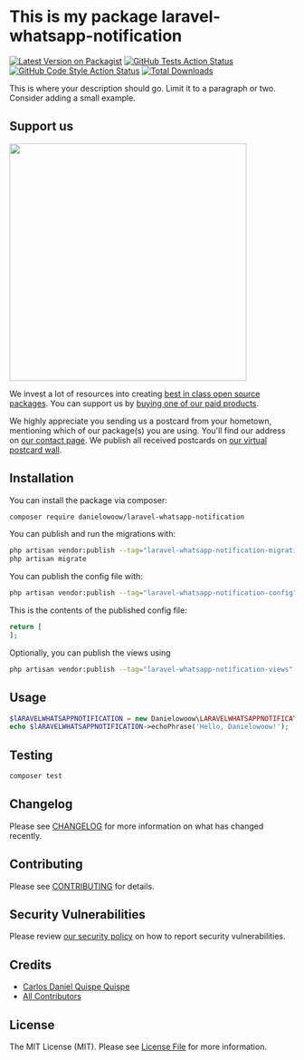 # This is my package laravel-whatsapp-notification

[![Latest Version on Packagist](https://img.shields.io/packagist/v/danielowoow/laravel-whatsapp-notification.svg?style=flat-square)](https://packagist.org/packages/danielowoow/laravel-whatsapp-notification)
[![GitHub Tests Action Status](https://img.shields.io/github/actions/workflow/status/danielowoow/laravel-whatsapp-notification/run-tests.yml?branch=main&label=tests&style=flat-square)](https://github.com/danielowoow/laravel-whatsapp-notification/actions?query=workflow%3Arun-tests+branch%3Amain)
[![GitHub Code Style Action Status](https://img.shields.io/github/actions/workflow/status/danielowoow/laravel-whatsapp-notification/fix-php-code-style-issues.yml?branch=main&label=code%20style&style=flat-square)](https://github.com/danielowoow/laravel-whatsapp-notification/actions?query=workflow%3A"Fix+PHP+code+style+issues"+branch%3Amain)
[![Total Downloads](https://img.shields.io/packagist/dt/danielowoow/laravel-whatsapp-notification.svg?style=flat-square)](https://packagist.org/packages/danielowoow/laravel-whatsapp-notification)

This is where your description should go. Limit it to a paragraph or two. Consider adding a small example.

## Support us

[<img src="https://github-ads.s3.eu-central-1.amazonaws.com/LARAVEL-WHATSAPP-NOTIFICATION.jpg?t=1" width="419px" />](https://spatie.be/github-ad-click/LARAVEL-WHATSAPP-NOTIFICATION)

We invest a lot of resources into creating [best in class open source packages](https://spatie.be/open-source). You can support us by [buying one of our paid products](https://spatie.be/open-source/support-us).

We highly appreciate you sending us a postcard from your hometown, mentioning which of our package(s) you are using. You'll find our address on [our contact page](https://spatie.be/about-us). We publish all received postcards on [our virtual postcard wall](https://spatie.be/open-source/postcards).

## Installation

You can install the package via composer:

```bash
composer require danielowoow/laravel-whatsapp-notification
```

You can publish and run the migrations with:

```bash
php artisan vendor:publish --tag="laravel-whatsapp-notification-migrations"
php artisan migrate
```

You can publish the config file with:

```bash
php artisan vendor:publish --tag="laravel-whatsapp-notification-config"
```

This is the contents of the published config file:

```php
return [
];
```

Optionally, you can publish the views using

```bash
php artisan vendor:publish --tag="laravel-whatsapp-notification-views"
```

## Usage

```php
$lARAVELWHATSAPPNOTIFICATION = new Danielowoow\LARAVELWHATSAPPNOTIFICATION();
echo $lARAVELWHATSAPPNOTIFICATION->echoPhrase('Hello, Danielowoow!');
```

## Testing

```bash
composer test
```

## Changelog

Please see [CHANGELOG](CHANGELOG.md) for more information on what has changed recently.

## Contributing

Please see [CONTRIBUTING](CONTRIBUTING.md) for details.

## Security Vulnerabilities

Please review [our security policy](../../security/policy) on how to report security vulnerabilities.

## Credits

- [Carlos Daniel Quispe Quispe](https://github.com/Danielowoow)
- [All Contributors](../../contributors)

## License

The MIT License (MIT). Please see [License File](LICENSE.md) for more information.
